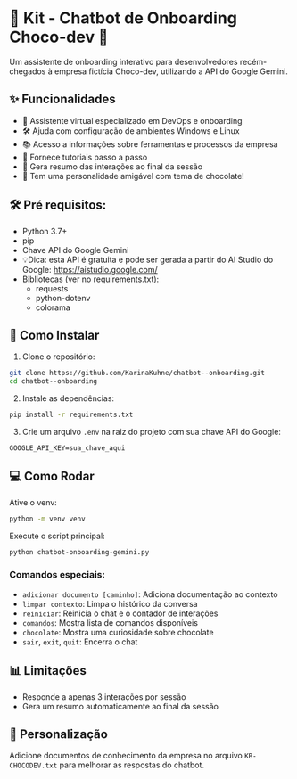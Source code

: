 # 🍫 Kit - Chatbot de Onboarding Choco-dev 🍫

Um assistente de onboarding interativo para desenvolvedores recém-chegados à empresa fictícia Choco-dev, utilizando a API do Google Gemini.

## ✨ Funcionalidades

- 🤖 Assistente virtual especializado em DevOps e onboarding
- 🛠️ Ajuda com configuração de ambientes Windows e Linux
- 📚 Acesso a informações sobre ferramentas e processos da empresa
- 🔄 Fornece tutoriais passo a passo
- 📝 Gera resumo das interações ao final da sessão
- 🍫 Tem uma personalidade amigável com tema de chocolate!

## 🛠️ Pré requisitos:

- Python 3.7+
- pip
- Chave API do Google Gemini
- 💡Dica: esta API é gratuita e pode ser gerada a partir do AI Studio do Google: https://aistudio.google.com/
- Bibliotecas (ver no requirements.txt):
  - requests
  - python-dotenv
  - colorama

## 🚀 Como Instalar

1. Clone o repositório:
```bash
git clone https://github.com/KarinaKuhne/chatbot--onboarding.git
cd chatbot--onboarding
```

2. Instale as dependências:
```bash
pip install -r requirements.txt
```

3. Crie um arquivo `.env` na raiz do projeto com sua chave API do Google:
```
GOOGLE_API_KEY=sua_chave_aqui
```

## 💻 Como Rodar

Ative o venv:
```bash
python -m venv venv
```
Execute o script principal:
```bash
python chatbot-onboarding-gemini.py
```

### Comandos especiais:

- `adicionar documento [caminho]`: Adiciona documentação ao contexto
- `limpar contexto`: Limpa o histórico da conversa
- `reiniciar`: Reinicia o chat e o contador de interações
- `comandos`: Mostra lista de comandos disponíveis
- `chocolate`: Mostra uma curiosidade sobre chocolate
- `sair`, `exit`, `quit`: Encerra o chat

## 📊 Limitações

- Responde a apenas 3 interações por sessão
- Gera um resumo automaticamente ao final da sessão

## 🔮 Personalização

Adicione documentos de conhecimento da empresa no arquivo `KB-CHOCODEV.txt` para melhorar as respostas do chatbot.
